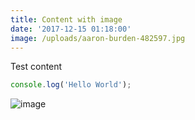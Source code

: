 ```yaml
---
title: Content with image
date: '2017-12-15 01:18:00'
image: /uploads/aaron-burden-482597.jpg
---
```

Test content

```js
console.log('Hello World');
```

![image](/uploads/bio-photo.jpg)
